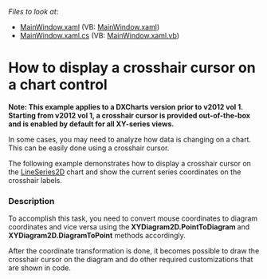 <!-- default file list -->
*Files to look at*:

* [MainWindow.xaml](./CS/CrosshairCursor/MainWindow.xaml) (VB: [MainWindow.xaml](./VB/CrosshairCursor/MainWindow.xaml))
* [MainWindow.xaml.cs](./CS/CrosshairCursor/MainWindow.xaml.cs) (VB: [MainWindow.xaml.vb](./VB/CrosshairCursor/MainWindow.xaml.vb))
<!-- default file list end -->
# How to display a crosshair cursor on a chart control


<p><strong>Note: This example applies to a DXCharts version prior to v2012 vol 1. Starting from v2012 vol 1, a crosshair cursor is provided out-of-the-box and is enabled by default for all XY-series views.</strong></p><p>In some cases, you may need to analyze how data is changing on a chart. This can be easily done using a crosshair cursor.</p><p>The following example demonstrates how to display a crosshair cursor on the <a href="http://documentation.devexpress.com/#WPF/clsDevExpressXpfChartsLineSeries2Dtopic"><u>LineSeries2D</u></a> chart and show the current series coordinates on the crosshair labels.</p>


<h3>Description</h3>

<p>To accomplish this task, you need to convert mouse coordinates to diagram coordinates  and vice versa using the<strong> XYDiagram2D.PointToDiagram </strong>and <strong>XYDiagram2D.DiagramToPoint</strong>  methods accordingly.</p><p>After the coordinate transformation is done, it becomes possible to draw the crosshair cursor on the diagram and do other required customizations that are shown in code.</p>

<br/>


